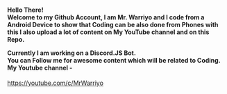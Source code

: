 <h4> Hello There!
<br>Welcome to my Github Account, I am Mr. Warriyo and I code from a Android Device to show that Coding can be also done from Phones
with this I also upload a lot of content on My YouTube channel and on this Repo.

Currently I am working on a Discord.JS Bot.
<br>You can Follow me for awesome content which will be related to Coding.
<br>My Youtube channel - </h4> https://youtube.com/c/MrWarriyo














